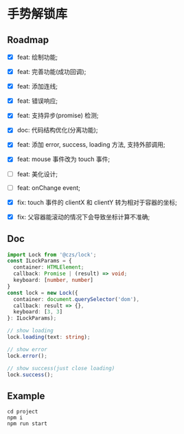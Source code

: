 # 手势解锁库

## Roadmap

- [x] feat: 绘制功能;

- [x] feat: 完善功能(成功回调);

- [x] feat: 添加连线;

- [x] feat: 错误响应;

- [x] feat: 支持异步(promise) 检测;

- [x] doc: 代码结构优化(分离功能);

- [x] feat: 添加 error, success, loading 方法, 支持外部调用;

- [x] feat: mouse 事件改为 touch 事件;

- [ ] feat: 美化设计;

- [ ] feat: onChange event;

- [x] fix: touch 事件的 clientX 和 clientY 转为相对于容器的坐标;

- [x] fix: 父容器能滚动的情况下会导致坐标计算不准确;

## Doc

```ts
import Lock from '@czs/lock';
const ILockParams = {
  container: HTMLElement;
  callback: Promise | (result) => void;
  keyboard: [number, number]
}
const lock = new Lock({
  container: document.querySelector('dom'),
  callback: result => {},
  keyboard: [3, 3]
}: ILockParams);

// show loading
lock.loading(text: string);

// show error
lock.error();

// show success(just close loading)
lock.success();
```

## Example

```shell
cd project
npm i
npm run start
```
